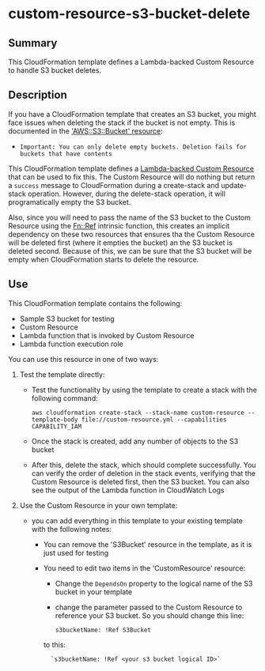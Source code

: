 # custom-resource-s3-bucket-delete

## Summary
This CloudFormation template defines a Lambda-backed Custom Resource to handle S3 bucket deletes. 

## Description

If you have a CloudFormation template that creates an S3 bucket, you might face issues when deleting the stack if the bucket is not empty.  This is documented in the ['AWS::S3::Bucket' resource](https://docs.aws.amazon.com/AWSCloudFormation/latest/UserGuide/aws-properties-s3-bucket.html):

- `Important: You can only delete empty buckets. Deletion fails for buckets that have contents`

This CloudFormation template defines a [Lambda-backed Custom Resource](https://docs.aws.amazon.com/AWSCloudFormation/latest/UserGuide/template-custom-resources-lambda.html) that can be used to fix this.  The Custom Resource will do nothing but return a `success` message to CloudFormation during a create-stack and update-stack operation.  However, during the delete-stack operation, it will programatically empty the S3 bucket.  


Also, since you will need to pass the name of the S3 bucket to the Custom Resource using the [Fn::Ref](https://docs.aws.amazon.com/AWSCloudFormation/latest/UserGuide/intrinsic-function-reference-ref.html) intrinsic function, this creates an implicit dependency on these two resources that ensures tha the Custom Resource will be deleted first (where it empties the bucket) an the S3 bucket is deleted second.  Because of this, we can be sure that the S3 bucket will be empty when CloudFormation starts to delete the resource.


## Use

This CloudFormation template contains the following:

- Sample S3 bucket for testing
- Custom Resource
- Lambda function that is invoked by Custom Resource
- Lambda function execution role

You can use this resource in one of two ways:

1) Test the template directly:

    - Test the functionality by using the template to create a stack with the following command:

        `aws cloudformation create-stack --stack-name custom-resource --template-body file://custom-resource.yml --capabilities CAPABILITY_IAM`

    - Once the stack is created, add any number of objects to the S3 bucket
    - After this, delete the stack, which should complete successfully.  You can verify the order of deletion in the stack events, verifying that the Custom Resource is deleted first, then the S3 bucket.  You can also see the output of the Lambda function in CloudWatch Logs

2) Use the Custom Resource in your own template:

    - you can add everything in this template to your existing template with the following notes:

        - You can remove the 'S3Bucket' resource in the template, as it is just used for testing
        - You need to edit two items in the 'CustomResource' resource:

            - Change the `DependsOn` property to the logical name of the S3 bucket in your template
            - change the parameter passed to the Custom Resource to reference your S3 bucket.  So you should change this line:

                `s3bucketName: !Ref S3Bucket`

            to this:

                `s3bucketName: !Ref <your s3 bucket logical ID>`

